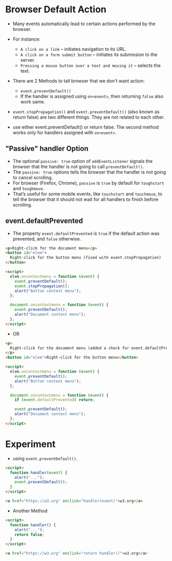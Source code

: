 # Browser Default Action

- Many events automatically lead to certain actions performed by the browser.

- For instance:

  - `A click on a link` – initiates navigation to its URL.
  - `A click on a form submit button` – initiates its submission to the server.
  - `Pressing a mouse button over a text and moving it` – selects the text.

- There are 2 Methods to tall browser that we don't want action:

  - `event.preventDefault()`
  - If the handler is assigned using `on<event>`, then returning `false` also work same.

- `event.stopPropagation()` and `event.preventDefault()` (also known as return false) are two different things. They are not related to each other.
- use either event.preventDefault() or return false. The second method works only for handlers assigned with `on<event>`.

## "Passive" handler Option

- The optional `passive: true` option of `addEventListener` signals the browser that the handler is not going to call `preventDefault()`.
- The `passive: true` options tells the browser that the handler is not going to cancel scrolling.
- For browser (Firefox, Chrome), `passive` is `true` by default for `toughstart` and `toughmove`.
- That’s useful for some mobile events, like `touchstart` and `touchmove`, to tell the browser that it should not wait for all handlers to finish before scrolling.

## event.defaultPrevented

- The property `event.defaultPrevented` is `true` if the default action was prevented, and `false` otherwise.

```html
<p>Right-click for the document menu</p>
<button id="elem">
  Right-click for the button menu (fixed with event.stopPropagation)
</button>

<script>
  elem.oncontextmenu = function (event) {
    event.preventDefault();
    event.stopPropagation();
    alert("Button context menu");
  };

  document.oncontextmenu = function (event) {
    event.preventDefault();
    alert("Document context menu");
  };
</script>
```

- OR

```html
<p>
  Right-click for the document menu (added a check for event.defaultPrevented)
</p>
<button id="elem">Right-click for the button menu</button>

<script>
  elem.oncontextmenu = function (event) {
    event.preventDefault();
    alert("Button context menu");
  };

  document.oncontextmenu = function (event) {
    if (event.defaultPrevented) return;

    event.preventDefault();
    alert("Document context menu");
  };
</script>
```

# Experiment

- using `event.preventDefault()`.

```html
<script>
  function handler(event) {
    alert("...");
    event.preventDefault();
  }
</script>

<a href="https://w3.org" onclick="handler(event)">w3.org</a>
```

- Another Method

```html
<script>
  function handler() {
    alert("...");
    return false;
  }
</script>

<a href="https://w3.org" onclick="return handler()">w3.org</a>
```
